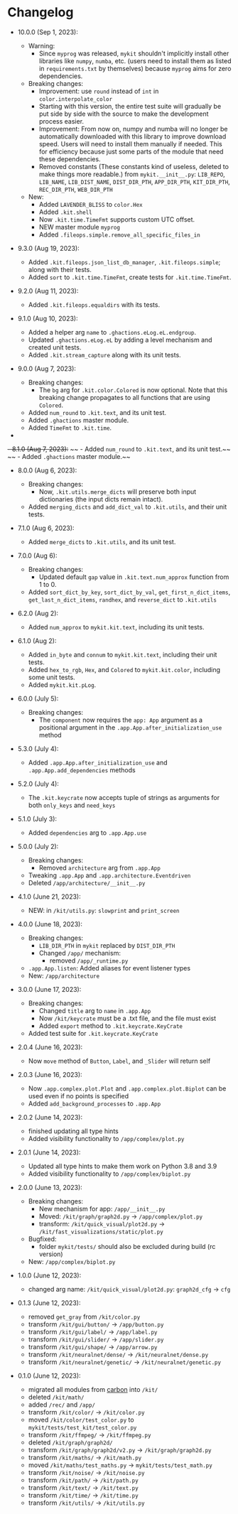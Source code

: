 # Changelog


- 10.0.0 (Sep 1, 2023):
    - Warning:
        - Since `myprog` was released, `mykit` shouldn't implicitly install other libraries like `numpy`, `numba`, etc. (users need to install them as listed in `requirements.txt` by themselves) because `myprog` aims for zero dependencies.
    - Breaking changes:
        - Improvement: use `round` instead of `int` in `color.interpolate_color`
        - Starting with this version, the entire test suite will gradually be put side by side with the source to make the development process easier.
        - Improvement: From now on, numpy and numba will no longer be automatically downloaded with this library to improve download speed. Users will need to install them manually if needed. This for efficiency because just some parts of the module that need these dependencies.
        - Removed constants (These constants kind of useless, deleted to make things more readable.) from `mykit.__init__.py`: `LIB_REPO`, `LIB_NAME`, `LIB_DIST_NAME`, `DIST_DIR_PTH`, `APP_DIR_PTH`, `KIT_DIR_PTH`, `REC_DIR_PTH`, `WEB_DIR_PTH`
    - New:
        - Added `LAVENDER_BLISS` to `color.Hex`
        - Added `.kit.shell`
        - Now `.kit.time.TimeFmt` supports custom UTC offset.
        - NEW master module `myprog`
        - Added `.fileops.simple.remove_all_specific_files_in`

- 9.3.0 (Aug 19, 2023):
    - Added `.kit.fileops.json_list_db_manager`, `.kit.fileops.simple`; along with their tests.
    - Added `sort` to `.kit.time.TimeFmt`, create tests for `.kit.time.TimeFmt`.
- 9.2.0 (Aug 11, 2023):
    - Added `.kit.fileops.equaldirs` with its tests.
- 9.1.0 (Aug 10, 2023):
    - Added a helper arg `name` to `.ghactions.eLog.eL.endgroup`.
    - Updated `.ghactions.eLog.eL` by adding a level mechanism and created unit tests.
    - Added `.kit.stream_capture` along with its unit tests.
- 9.0.0 (Aug 7, 2023):
    - Breaking changes:
        - The `bg` arg for `.kit.color.Colored` is now optional. Note that this breaking change propagates to all functions that are using `Colored`.
    - Added `num_round` to `.kit.text`, and its unit test.
    - Added `.ghactions` master module.
    - Added `TimeFmt` to `.kit.time`.

- 
<!-- The hyphen '-' above so that the 9.0.0 release (via fast-pypi-release) doesn't contain these comments -->
<!-- Note: 8.1.0 has been aborted, but 8.1.0b1 published on PyPI -->
~~- 8.1.0 (Aug 7, 2023):~~
~~    - Added `num_round` to `.kit.text`, and its unit test.~~
~~    - Added `.ghactions` master module.~~
- 8.0.0 (Aug 6, 2023):
    - Breaking changes:
        - Now, `.kit.utils.merge_dicts` will preserve both input dictionaries (the input dicts remain intact).
    - Added `merging_dicts` and `add_dict_val` to `.kit.utils`, and their unit tests.

- 7.1.0 (Aug 6, 2023):
    - Added `merge_dicts` to `.kit.utils`, and its unit test.
- 7.0.0 (Aug 6):
    - Breaking changes:
        - Updated default `gap` value in `.kit.text.num_approx` function from 1 to 0.
    - Added `sort_dict_by_key`, `sort_dict_by_val`, `get_first_n_dict_items`, `get_last_n_dict_items`, `randhex`, and `reverse_dict` to `.kit.utils`

- 6.2.0 (Aug 2):
    - Added `num_approx` to `mykit.kit.text`, including its unit tests.
- 6.1.0 (Aug 2):
    - Added `in_byte` and `connum` to `mykit.kit.text`, including their unit tests.
    - Added `hex_to_rgb`, `Hex`, and `Colored` to `mykit.kit.color`, including some unit tests.
    - Added `mykit.kit.pLog`.
- 6.0.0 (July 5):
    - Breaking changes:
        - The `component` now requires the `app: App` argument as a positional argument in the `.app.App.after_initialization_use` method
- 5.3.0 (July 4):
    - Added `.app.App.after_initialization_use` and `.app.App.add_dependencies` methods
- 5.2.0 (July 4):
    - The `.kit.keycrate` now accepts tuple of strings as arguments for both `only_keys` and `need_keys`
- 5.1.0 (July 3):
    - Added `dependencies` arg to `.app.App.use`
- 5.0.0 (July 2):
    - Breaking changes:
        - Removed `architecture` arg from `.app.App`
    - Tweaking `.app.App` and `.app.architecture.Eventdriven`
    - Deleted `/app/architecture/__init__.py`
- 4.1.0 (June 21, 2023):
    - NEW: in `/kit/utils.py`: `slowprint` and `print_screen`
- 4.0.0 (June 18, 2023):
    - Breaking changes:
        - `LIB_DIR_PTH` in `mykit` replaced by `DIST_DIR_PTH`
        - Changed `/app/` mechanism:
            - removed `/app/_runtime.py`
    - `.app.App.listen`: Added aliases for event listener types
    - New: `/app/architecture`
- 3.0.0 (June 17, 2023):
    - Breaking changes:
        - Changed `title` arg to `name` in `.app.App`
        - Now `/kit/keycrate` must be a .txt file, and the file must exist
        - Added `export` method to `.kit.keycrate.KeyCrate`
    - Added test suite for `.kit.keycrate.KeyCrate`
- 2.0.4 (June 16, 2023):
    - Now `move` method of `Button`, `Label`, and `_Slider` will return self
- 2.0.3 (June 16, 2023):
    - Now `.app.complex.plot.Plot` and `.app.complex.plot.Biplot` can be used even if no points is specified
    - Added `add_background_processes` to `.app.App`
- 2.0.2 (June 14, 2023):
    - finished updating all type hints
    - Added visibility functionality to `/app/complex/plot.py`
- 2.0.1 (June 14, 2023):
    - Updated all type hints to make them work on Python 3.8 and 3.9
    - Added visibility functionality to `/app/complex/biplot.py`
- 2.0.0 (June 13, 2023):
    - Breaking changes:
        - New mechanism for app: `/app/__init__.py`
        - Moved: `/kit/graph/graph2d.py` -> `/app/complex/plot.py`
        - transform: `/kit/quick_visual/plot2d.py` -> `/kit/fast_visualizations/static/plot.py`
    - Bugfixed:
        - folder `mykit/tests/` should also be excluded during build (rc version)
    - New: `/app/complex/biplot.py`
- 1.0.0 (June 12, 2023):
    - changed arg name: `/kit/quick_visual/plot2d.py`: `graph2d_cfg` -> `cfg`
- 0.1.3 (June 12, 2023):
    - removed `get_gray` from `/kit/color.py`
    - transform `/kit/gui/button/` -> `/app/button.py`
    - transform `/kit/gui/label/` -> `/app/label.py`
    - transform `/kit/gui/slider/` -> `/app/slider.py`
    - transform `/kit/gui/shape/` -> `/app/arrow.py`
    - transform `/kit/neuralnet/dense/` -> `/kit/neuralnet/dense.py`
    - transform `/kit/neuralnet/genetic/` -> `/kit/neuralnet/genetic.py`
- 0.1.0 (June 12, 2023):
    - migrated all modules from [carbon](https://github.com/nvfp/carbon) into `/kit/`
    - deleted `/kit/math/`
    - added `/rec/` and `/app/`
    - transform `/kit/color/` -> `/kit/color.py`
    - moved `/kit/color/test_color.py` to `mykit/tests/test_kit/test_color.py`
    - transform `/kit/ffmpeg/` -> `/kit/ffmpeg.py`
    - deleted `/kit/graph/graph2d/`
    - transform `/kit/graph/graph2d/v2.py` -> `/kit/graph/graph2d.py`
    - transform `/kit/maths/` -> `/kit/math.py`
    - moved `/kit/maths/test_maths.py` -> `mykit/tests/test_math.py`
    - transform `/kit/noise/` -> `/kit/noise.py`
    - transform `/kit/path/` -> `/kit/path.py`
    - transform `/kit/text/` -> `/kit/text.py`
    - transform `/kit/time/` -> `/kit/time.py`
    - transform `/kit/utils/` -> `/kit/utils.py`